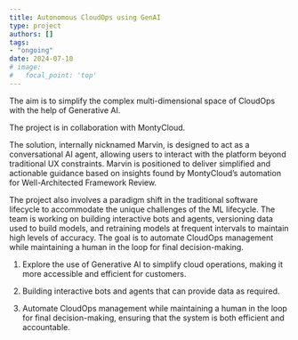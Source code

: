 ```yaml
---
title: Autonomous CloudOps using GenAI
type: project
authors: []
tags:
- "ongoing"
date: 2024-07-10
# image:
#   focal_point: 'top'
---
```


The aim is to simplify the complex multi-dimensional space of CloudOps with the help of Generative AI.

The project is in collaboration with MontyCloud.

<!--more-->

The solution, internally nicknamed Marvin, is designed to act as a conversational AI agent, allowing users to interact with the platform beyond traditional UX constraints. Marvin is positioned to deliver simplified and actionable guidance based on insights found by MontyCloud’s automation for Well-Architected Framework Review.

The project also involves a paradigm shift in the traditional software lifecycle to accommodate the unique challenges of the ML lifecycle. The team is working on building interactive bots and agents, versioning data used to build models, and retraining models at frequent intervals to maintain high levels of accuracy. The goal is to automate CloudOps management while maintaining a human in the loop for final decision-making.

1. Explore the use of Generative AI to simplify cloud operations, making it more accessible and efficient for customers.

2. Building interactive bots and agents that can provide data as required.

3. Automate CloudOps management while maintaining a human in the loop for final decision-making, ensuring that the system is both efficient and accountable.
